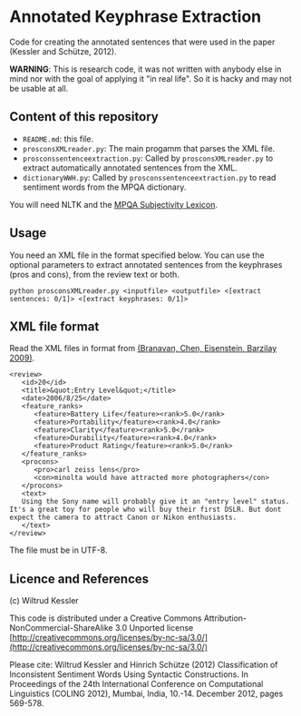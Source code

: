 # Annotated Keyphrase Extraction

Code for creating the annotated sentences that were used in the paper (Kessler and Schütze, 2012).

__WARNING__: This is research code, it was not written with anybody else in mind nor with the goal of applying it "in real life". So it is hacky and may not be usable at all.


## Content of this repository

* `README.md`: this file.
* `prosconsXMLreader.py`: The main progamm that parses the XML file.
* `prosconssentenceextraction.py`: Called by `prosconsXMLreader.py` to extract automatically annotated sentences from the XML.
* `dictionaryWWH.py`: Called by `prosconssentenceextraction.py` to read sentiment words from the MPQA dictionary.

You will need NLTK and the [MPQA Subjectivity Lexicon](http://mpqa.cs.pitt.edu/lexicons/subj_lexicon/).


## Usage

You need an XML file in the format specified below. You can use the optional parameters to extract annotated sentences from the keyphrases (pros and cons), from the review text or both.

    python prosconsXMLreader.py <inputfile> <outputfile> <[extract sentences: 0/1]> <[extract keyphrases: 0/1]>



## XML file format

Read the XML files in format from [(Branavan, Chen, Eisenstein, Barzilay 2009)](http://groups.csail.mit.edu/rbg/code/precis/). 

    <review>
       <id>20</id>
       <title>&quot;Entry Level&quot;</title>
       <date>2006/8/25</date>
       <feature_ranks>
          <feature>Battery Life</feature><rank>5.0</rank>
          <feature>Portability</feature><rank>4.0</rank>
          <feature>Clarity</feature><rank>5.0</rank>
          <feature>Durability</feature><rank>4.0</rank>
          <feature>Product Rating</feature><rank>5.0</rank>
       </feature_ranks>
       <procons>
          <pro>carl zeiss lens</pro>
          <con>minolta would have attracted more photographers</con>
       </procons>
       <text>
       Using the Sony name will probably give it an "entry level" status. It's a great toy for people who will buy their first DSLR. But dont expect the camera to attract Canon or Nikon enthusiasts.
       </text>
    </review>

The file must be in UTF-8.



## Licence and References

(c) Wiltrud Kessler

This code is distributed under a Creative Commons Attribution-NonCommercial-ShareAlike 3.0 Unported license
[http://creativecommons.org/licenses/by-nc-sa/3.0/](http://creativecommons.org/licenses/by-nc-sa/3.0/)

Please cite:
Wiltrud Kessler and Hinrich Schütze (2012)
Classification of Inconsistent Sentiment Words Using Syntactic Constructions.
In Proceedings of the 24th International Conference on Computational Linguistics (COLING 2012), Mumbai, India, 10.-14. December 2012, pages 569-578.


